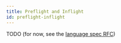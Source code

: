 ```yaml
---
title: Preflight and Inflight
id: preflight-inflight
---
```


TODO (for now, see the [language spec RFC](../../contributing/rfcs/language-spec))
